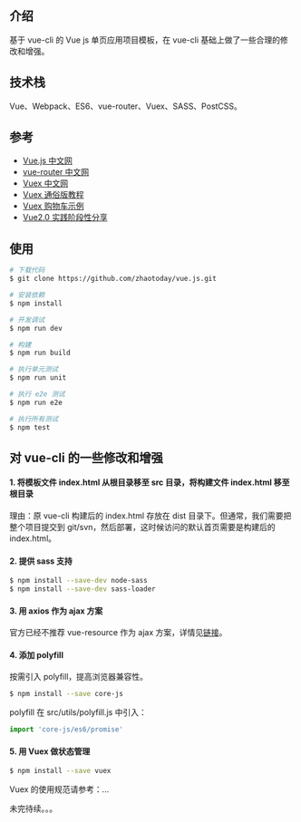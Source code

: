 ## 介绍
基于 vue-cli 的 Vue js 单页应用项目模板，在 vue-cli 基础上做了一些合理的修改和增强。

## 技术栈
Vue、Webpack、ES6、vue-router、Vuex、SASS、PostCSS。

## 参考
- [Vue.js 中文网](https://cn.vuejs.org/)
- [vue-router 中文网](http://router.vuejs.org/zh-cn/)
- [Vuex 中文网](https://vuex.vuejs.org/zh-cn/)
- [Vuex 通俗版教程](https://yeaseonzhang.github.io/2017/03/16/Vuex-%E9%80%9A%E4%BF%97%E7%89%88/)
- [Vuex 购物车示例](https://github.com/vuejs/vuex/tree/dev/examples/shopping-cart)
- [Vue2.0 实践阶段性分享](https://segmentfault.com/a/1190000007909108)

## 使用
```bash
# 下载代码
$ git clone https://github.com/zhaotoday/vue.js.git
```

```bash
# 安装依赖
$ npm install
```

```bash
# 开发调试
$ npm run dev
```

```bash
# 构建
$ npm run build
```

```bash
# 执行单元测试
$ npm run unit
```

```bash
# 执行 e2e 测试
$ npm run e2e
```

```bash
# 执行所有测试
$ npm test
```

## 对 vue-cli 的一些修改和增强
#### 1. 将模板文件 index.html 从根目录移至 src 目录，将构建文件 index.html 移至根目录
理由：原 vue-cli 构建后的 index.html 存放在 dist 目录下。但通常，我们需要把整个项目提交到 git/svn，然后部署，这时候访问的默认首页需要是构建后的 index.html。

#### 2. 提供 sass 支持
```bash
$ npm install --save-dev node-sass
$ npm install --save-dev sass-loader
```

#### 3. 用 axios 作为 ajax 方案
官方已经不推荐 vue-resource 作为 ajax 方案，详情见[链接](https://github.com/vuefe/vuefe.github.io/issues/186)。

#### 4. 添加 polyfill
按需引入 polyfill，提高浏览器兼容性。
```bash
$ npm install --save core-js
```
polyfill 在 src/utils/polyfill.js 中引入：
```js
import 'core-js/es6/promise'
```

#### 5. 用 Vuex 做状态管理
```bash
$ npm install --save vuex
```
Vuex 的使用规范请参考：...

未完待续。。。
